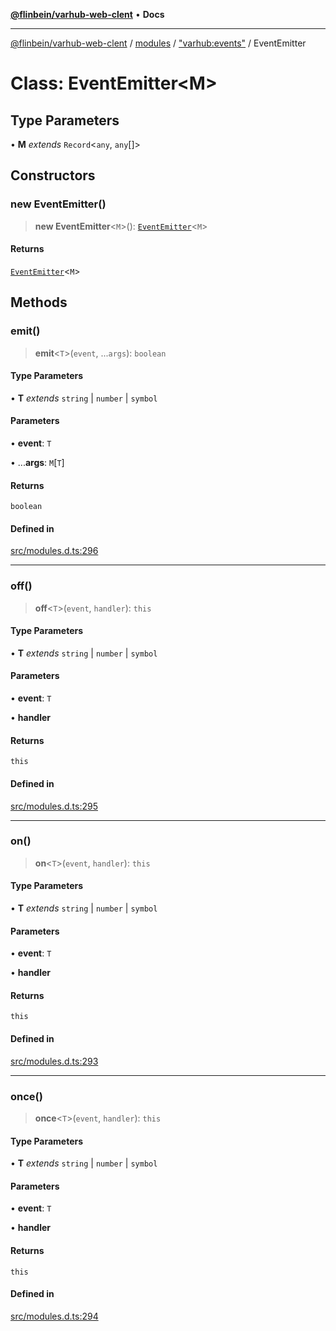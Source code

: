 [**@flinbein/varhub-web-clent**](../../../../README.md) • **Docs**

***

[@flinbein/varhub-web-clent](../../../../modules.md) / [modules](../../../README.md) / ["varhub:events"](../README.md) / EventEmitter

# Class: EventEmitter\<M\>

## Type Parameters

• **M** *extends* `Record`\<`any`, `any`[]\>

## Constructors

### new EventEmitter()

> **new EventEmitter**\<`M`\>(): [`EventEmitter`](EventEmitter.md)\<`M`\>

#### Returns

[`EventEmitter`](EventEmitter.md)\<`M`\>

## Methods

### emit()

> **emit**\<`T`\>(`event`, ...`args`): `boolean`

#### Type Parameters

• **T** *extends* `string` \| `number` \| `symbol`

#### Parameters

• **event**: `T`

• ...**args**: `M`\[`T`\]

#### Returns

`boolean`

#### Defined in

[src/modules.d.ts:296](https://github.com/flinbein/varhub-web-client/blob/aa44d85b8fc9ef58d47827a2d69f4ed0b37f6112/src/modules.d.ts#L296)

***

### off()

> **off**\<`T`\>(`event`, `handler`): `this`

#### Type Parameters

• **T** *extends* `string` \| `number` \| `symbol`

#### Parameters

• **event**: `T`

• **handler**

#### Returns

`this`

#### Defined in

[src/modules.d.ts:295](https://github.com/flinbein/varhub-web-client/blob/aa44d85b8fc9ef58d47827a2d69f4ed0b37f6112/src/modules.d.ts#L295)

***

### on()

> **on**\<`T`\>(`event`, `handler`): `this`

#### Type Parameters

• **T** *extends* `string` \| `number` \| `symbol`

#### Parameters

• **event**: `T`

• **handler**

#### Returns

`this`

#### Defined in

[src/modules.d.ts:293](https://github.com/flinbein/varhub-web-client/blob/aa44d85b8fc9ef58d47827a2d69f4ed0b37f6112/src/modules.d.ts#L293)

***

### once()

> **once**\<`T`\>(`event`, `handler`): `this`

#### Type Parameters

• **T** *extends* `string` \| `number` \| `symbol`

#### Parameters

• **event**: `T`

• **handler**

#### Returns

`this`

#### Defined in

[src/modules.d.ts:294](https://github.com/flinbein/varhub-web-client/blob/aa44d85b8fc9ef58d47827a2d69f4ed0b37f6112/src/modules.d.ts#L294)
